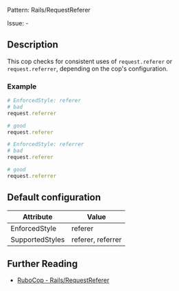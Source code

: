 Pattern: Rails/RequestReferer

Issue: -

## Description

This cop checks for consistent uses of `request.referer` or
`request.referrer`, depending on the cop's configuration.

### Example

```ruby
# EnforcedStyle: referer
# bad
request.referrer

# good
request.referer

# EnforcedStyle: referrer
# bad
request.referer

# good
request.referrer
```

## Default configuration

Attribute | Value
--- | ---
EnforcedStyle | referer
SupportedStyles | referer, referrer

## Further Reading

* [RuboCop - Rails/RequestReferer](https://rubocop.readthedocs.io/en/latest/cops_rails/#railsrequestreferer)
